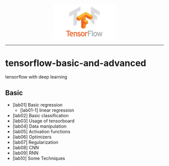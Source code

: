 <p align="center"><img width="40%" src="Basic/image/tensorflow_logo.jpeg" /></p>

--------------------------------------------------------------------------------

# tensorflow-basic-and-advanced
tensorflow with deep learning 

## Basic

* [lab01] Basic regression
  + [lab01-1] linear regression 
* [lab02] Basic classification 
* [lab03] Usage of tensorboard
* [lab04] Data manipulation
* [lab05] Activation functions
* [lab06] Optimizers
* [lab07] Regularization
* [lab08] CNN
* [lab09] RNN
* [lab10] Some Techniques
